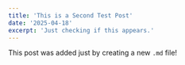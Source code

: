 ```yaml
---
title: 'This is a Second Test Post'
date: '2025-04-18'
excerpt: 'Just checking if this appears.'
---
```


This post was added just by creating a new `.md` file!